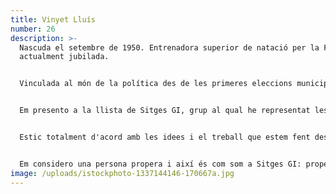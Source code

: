 ```yaml
---
title: Vinyet Lluís
number: 26
description: >-
  Nascuda el setembre de 1950. Entrenadora superior de natació per la FEN,
  actualment jubilada. 


  Vinculada al món de la política des de les primeres eleccions municipals, l'any 1979, fins a l'actualitat. Durant aquests anys he tingut l'oportunitat de formar part de l'equip de govern en diferents legislatures, assumint responsabilitats en diferents regidories com: governació, medi ambient i platges, ensenyament i esports. En els darrers 4 anys he estat formant part com a regidora de la oposició.


  Em presento a la llista de Sitges GI, grup al qual he representat les darreres candidatures, perquè crec en el seu projecte com a grup independent que tan sols treballa pel municipi, i pot canviar-lo i millorar-lo.


  Estic totalment d'acord amb les idees i el treball que estem fent des de Sitges GI i crec que, amb el nostre treball i les nostres idees, podem fer coses molt positives per Sitges i els sitgetans i sitgetanes.


  Em considero una persona propera i així és com som a Sitges GI: propers. Ens interessem per les persones i, per això, volem millorar el nostre poble, escoltant a la seva gent.
image: /uploads/istockphoto-1337144146-170667a.jpg
---
```

